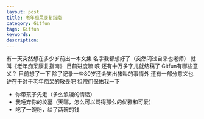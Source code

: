 ```yaml
---
layout: post
title: 老年痴呆康复指南
category: Gitfun
tags: Gitfun
keywords: 
description: 
---
```




有一天突然想在多少岁前出一本文集
名字我都想好了（突然闪过自来也老师）
就叫《老年痴呆康复指南》
目前进度嘛
咳
还有十万多字儿就结稿了
Gitfun有哪些意义？
目前想了一下
除了记录一些80岁还会笑出猪叫的事情外
还有一部分意义也许在于对于老年痴呆的敬畏吧
祖宗们保佑我一下



- 你带孩子先走（多么浪漫的情话）
- 我唾弃你的坟墓（天哪，怎么可以骂得那么的优雅和可爱）
- 吃了一碗粉，给了两碗的钱


